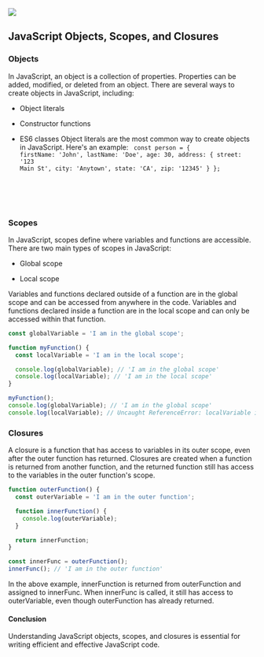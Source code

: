 <img src="https://www.freecodecamp.org/news/content/images/2019/07/arrays-are-objects.jpg">

## JavaScript Objects, Scopes, and Closures

### Objects
In JavaScript, an object is a collection of properties. Properties can be added, modified, or deleted from an object. There are several ways to create objects in JavaScript, including:
* Object literals

* Constructor functions

* ES6 classes
Object literals are the most common way to create objects in JavaScript. Here's an example:
<code> const person = {
  firstName: 'John',
  lastName: 'Doe',
  age: 30,
  address: {
    street: '123 Main St',
    city: 'Anytown',
    state: 'CA',
    zip: '12345'
  }
};
 </code>

### Scopes
In JavaScript, scopes define where variables and functions are accessible. There are two main types of scopes in JavaScript:
* Global scope

* Local scope

Variables and functions declared outside of a function are in the global scope and can be accessed from anywhere in the code. Variables and functions declared inside a function are in the local scope and can only be accessed within that function.

```javascript
const globalVariable = 'I am in the global scope';

function myFunction() {
  const localVariable = 'I am in the local scope';

  console.log(globalVariable); // 'I am in the global scope'
  console.log(localVariable); // 'I am in the local scope'
}

myFunction();
console.log(globalVariable); // 'I am in the global scope'
console.log(localVariable); // Uncaught ReferenceError: localVariable is not defined
```
### Closures
A closure is a function that has access to variables in its outer scope, even after the outer function has returned. Closures are created when a function is returned from another function, and the returned function still has access to the variables in the outer function's scope.

```javascript
function outerFunction() {
  const outerVariable = 'I am in the outer function';

  function innerFunction() {
    console.log(outerVariable);
  }

  return innerFunction;
}

const innerFunc = outerFunction();
innerFunc(); // 'I am in the outer function'
```

In the above example, innerFunction is returned from outerFunction and assigned to innerFunc. When innerFunc is called, it still has access to outerVariable, even though outerFunction has already returned.

#### Conclusion
Understanding JavaScript objects, scopes, and closures is essential for writing efficient and effective JavaScript code.
